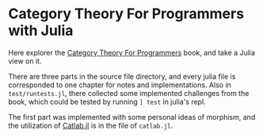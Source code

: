 # Category Theory For Programmers with Julia

Here explorer the [Category Theory For Programmers](https://github.com/hmemcpy/milewski-ctfp-pdf) book,
and take a Julia view on it.

There are three parts in the source file directory, and
every julia file is corresponded to one chapter for notes and implementations.
Also in `test/runtests.jl`, there collected some implemented challenges from the book,
which could be tested by running `] test` in julia's repl.

The first part was implemented with some personal ideas of morphism, and the utilization of [Catlab.jl](https://github.com/AlgebraicJulia/Catlab.jl) is in the file of `catlab.jl`.
